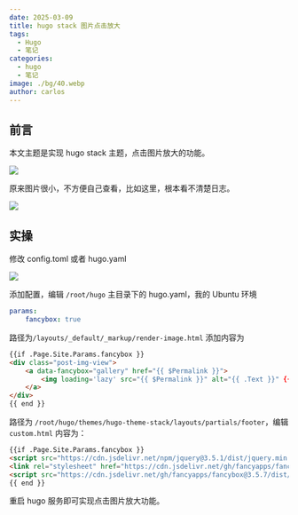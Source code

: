 ```yaml
---
date: 2025-03-09
title: hugo stack 图片点击放大
tags:
  - Hugo
  - 笔记
categories:
  - hugo
  - 笔记
image: ./bg/40.webp
author: carlos
---
```


## 前言

本文主题是实现 hugo stack 主题，点击图片放大的功能。

![](../00-assets/Pasted%20image%2020250309005606.png)

原来图片很小，不方便自己查看，比如这里，根本看不清楚日志。

![](../00-assets/Pasted%20image%2020250309005706.png)

## 实操

修改 config.toml 或者 hugo.yaml

![](../00-assets/Pasted%20image%2020250309005917.png)

添加配置，编辑 `/root/hugo` 主目录下的 hugo.yaml，我的 Ubuntu 环境
```yaml
params:
    fancybox: true
```

路径为`/layouts/_default/_markup/render-image.html` 添加内容为

```html
{{if .Page.Site.Params.fancybox }}
<div class="post-img-view">
	<a data-fancybox="gallery" href="{{ $Permalink }}">
		<img loading='lazy' src="{{ $Permalink }}" alt="{{ .Text }}" {{ with .Title}} title="{{ . }}"{{ end }} />
	</a>
</div>
{{ end }}
```

路径为 `/root/hugo/themes/hugo-theme-stack/layouts/partials/footer`，编辑 `custom.html` 内容为：

```html
{{if .Page.Site.Params.fancybox }}
<script src="https://cdn.jsdelivr.net/npm/jquery@3.5.1/dist/jquery.min.js"></script>
<link rel="stylesheet" href="https://cdn.jsdelivr.net/gh/fancyapps/fancybox@3.5.7/dist/jquery.fancybox.min.css" />
<script src="https://cdn.jsdelivr.net/gh/fancyapps/fancybox@3.5.7/dist/jquery.fancybox.min.js"></script>
{{ end }}
```

重启 hugo 服务即可实现点击图片放大功能。